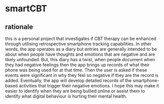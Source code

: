 # smartCBT

## rationale 

this is a personal project that investigates if CBT therapy can be enhanced through utilising retrospective smartphone tracking capabilities. In other words, the app operates as a diary but entries are generally intended to be about when people have thoughts and emotions that are negative and are likely unfounded. But, this diary has a twist, when people document when they had negative feelings then the app brings up records of what their phone was being used for at that time. Then the user is asked if these events were significant in why they feel so negative if they are the record is added. Eventually, the app will develop detailed records of the smartphone-based activities that trigger their negative emotions. I hope this may make it easier to identify when they are being bullied online or assist them to identify what digital behaviour is hurting their mental health.
